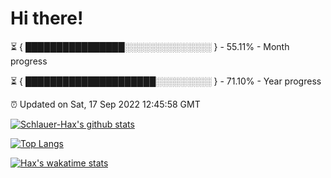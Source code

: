 # Hi there!

⏳ { ████████████████░░░░░░░░░░░░░░ } - 55.11% - Month progress

⏳ { █████████████████████░░░░░░░░░ } - 71.10% - Year progress

⏰ Updated on Sat, 17 Sep 2022 12:45:58 GMT


[![Schlauer-Hax's github stats](https://github-readme-stats.vercel.app/api?username=Schlauer-Hax&show_icons=true&theme=dark&count_private=true)](https://github.com/Schlauer-Hax)


[![Top Langs](https://github-readme-stats.vercel.app/api/top-langs/?username=Schlauer-Hax&layout=compact&theme=dark)](https://github.com/Schlauer-Hax?tab=repositories)


[![Hax's wakatime stats](https://github-readme-stats.vercel.app/api/wakatime?username=Hax&theme=dark)](https://wakatime.com/@Hax)

